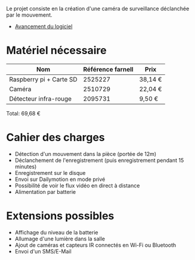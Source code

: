 Le projet consiste en la création d'une caméra de surveillance déclanchée par le mouvement.
* [Avancement du logiciel](./program.md)

# Matériel nécessaire
|        Nom            |Référence farnell|  Prix |
|-----------------------|-----------------|-------|
|Raspberry pi + Carte SD|     2525227     |38,14 €|
|         Caméra        |     2510729     |22,04 €|
| Détecteur infra-rouge |     2095731     | 9,50 €|

Total: 69,68 €

# Cahier des charges
* Détection d'un mouvement dans la pièce (portée de 12m)
* Déclanchement de l'enregistrement (puis enregistrement pendant 15 minutes)
* Enregistrement sur le disque
* Envoi sur Dailymotion en mode privé
* Possibilité de voir le flux vidéo en direct à distance
* Alimentation par batterie

# Extensions possibles
* Affichage du niveau de la batterie
* Allumage d'une lumière dans la salle
* Ajout de caméras et capteurs IR connectés en Wi-Fi ou Bluetooth
* Envoi d'un SMS/E-Mail
